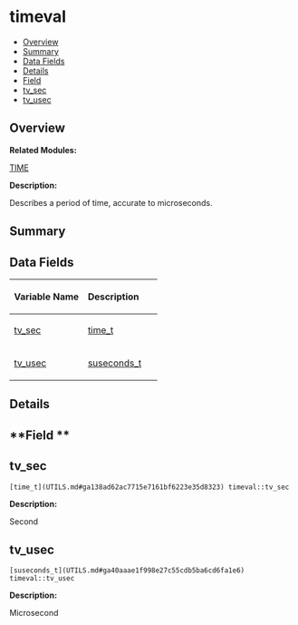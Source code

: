 # timeval<a name="ZH-CN_TOPIC_0000001054799649"></a>

-   [Overview](#section1295890346165637)
-   [Summary](#section739151725165637)
-   [Data Fields](#pub-attribs)
-   [Details](#section2131198180165637)
-   [Field](#section848838445165637)
-   [tv\_sec](#aef6ddab1064c430758f9f913b7e4a21e)
-   [tv\_usec](#a810bf8fcd58e255a5c1896d19538b86a)

## **Overview**<a name="section1295890346165637"></a>

**Related Modules:**

[TIME](TIME.md)

**Description:**

Describes a period of time, accurate to microseconds. 

## **Summary**<a name="section739151725165637"></a>

## Data Fields<a name="pub-attribs"></a>

<a name="table1365578446165637"></a>
<table><thead align="left"><tr id="row979005436165637"><th class="cellrowborder" valign="top" width="50%" id="mcps1.1.3.1.1"><p id="p1031721904165637"><a name="p1031721904165637"></a><a name="p1031721904165637"></a>Variable Name</p>
</th>
<th class="cellrowborder" valign="top" width="50%" id="mcps1.1.3.1.2"><p id="p319479840165637"><a name="p319479840165637"></a><a name="p319479840165637"></a>Description</p>
</th>
</tr>
</thead>
<tbody><tr id="row1421323525165637"><td class="cellrowborder" valign="top" width="50%" headers="mcps1.1.3.1.1 "><p id="p1510325164165637"><a name="p1510325164165637"></a><a name="p1510325164165637"></a><a href="timeval.md#aef6ddab1064c430758f9f913b7e4a21e">tv_sec</a></p>
</td>
<td class="cellrowborder" valign="top" width="50%" headers="mcps1.1.3.1.2 "><p id="p2033694633165637"><a name="p2033694633165637"></a><a name="p2033694633165637"></a><a href="UTILS.md#ga138ad62ac7715e7161bf6223e35d8323">time_t</a> </p>
</td>
</tr>
<tr id="row764337488165637"><td class="cellrowborder" valign="top" width="50%" headers="mcps1.1.3.1.1 "><p id="p257502423165637"><a name="p257502423165637"></a><a name="p257502423165637"></a><a href="timeval.md#a810bf8fcd58e255a5c1896d19538b86a">tv_usec</a></p>
</td>
<td class="cellrowborder" valign="top" width="50%" headers="mcps1.1.3.1.2 "><p id="p1443488037165637"><a name="p1443488037165637"></a><a name="p1443488037165637"></a><a href="UTILS.md#ga40aaae1f998e27c55cdb5ba6cd6fa1e6">suseconds_t</a> </p>
</td>
</tr>
</tbody>
</table>

## **Details**<a name="section2131198180165637"></a>

## **Field **<a name="section848838445165637"></a>

## tv\_sec<a name="aef6ddab1064c430758f9f913b7e4a21e"></a>

```
[time_t](UTILS.md#ga138ad62ac7715e7161bf6223e35d8323) timeval::tv_sec
```

 **Description:**

Second 

## tv\_usec<a name="a810bf8fcd58e255a5c1896d19538b86a"></a>

```
[suseconds_t](UTILS.md#ga40aaae1f998e27c55cdb5ba6cd6fa1e6) timeval::tv_usec
```

 **Description:**

Microsecond 

